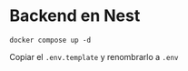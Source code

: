 # Backend en Nest


```
docker compose up -d

```

Copiar el ```.env.template``` y renombrarlo a ```.env```
